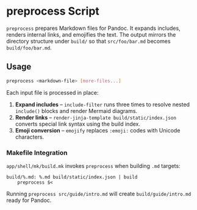 # preprocess Script

`preprocess` prepares Markdown files for Pandoc. It expands includes, renders
internal links, and emojifies the text. The output mirrors the directory
structure under `build/` so that `src/foo/bar.md` becomes
`build/foo/bar.md`.

## Usage

```bash
preprocess <markdown-file> [more-files...]
```

Each input file is processed in place:

1. **Expand includes** – `include-filter` runs three times to resolve nested
   `include()` blocks and render Mermaid diagrams.
2. **Render links** – `render-jinja-template build/static/index.json` converts
   special link syntax using the build index.
3. **Emoji conversion** – `emojify` replaces `:emoji:` codes with Unicode
   characters.

### Makefile Integration

`app/shell/mk/build.mk` invokes `preprocess` when building `.md` targets:

```make
build/%.md: %.md build/static/index.json | build
    preprocess $<
```

Running `preprocess src/guide/intro.md` will create
`build/guide/intro.md` ready for Pandoc.

